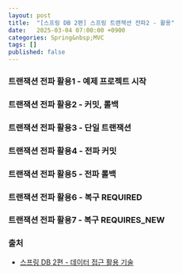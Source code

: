 ```yaml
---
layout: post
title:  "[스프링 DB 2편] 스프링 트랜잭션 전파2 - 활용"
date:   2025-03-04 07:00:00 +0900
categories: Spring&nbsp;MVC
tags: []
published: false
---
```


### 트랜잭션 전파 활용1 - 예제 프로젝트 시작
### 트랜잭션 전파 활용2 - 커밋, 롤백
### 트랜잭션 전파 활용3 - 단일 트랜잭션
### 트랜잭션 전파 활용4 - 전파 커밋
### 트랜잭션 전파 활용5 - 전파 롤백
### 트랜잭션 전파 활용6 - 복구 REQUIRED
### 트랜잭션 전파 활용7 - 복구 REQUIRES_NEW

### 출처

- [스프링 DB 2편 - 데이터 접근 활용 기술](https://www.inflearn.com/course/%EC%8A%A4%ED%94%84%EB%A7%81-db-2)